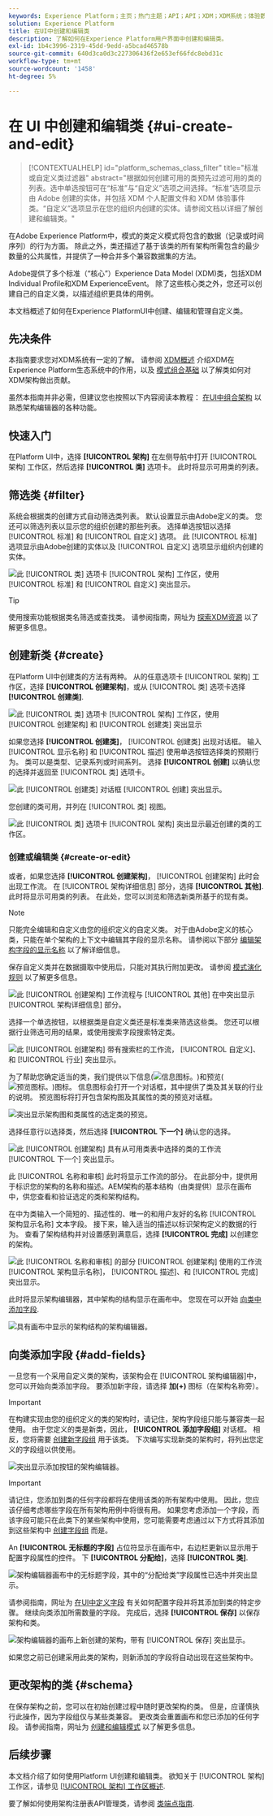 ```yaml
---
keywords: Experience Platform；主页；热门主题；API；API；XDM；XDM系统；体验数据模型；数据模型；ui；工作区；类；类；
solution: Experience Platform
title: 在UI中创建和编辑类
description: 了解如何在Experience Platform用户界面中创建和编辑类。
exl-id: 1b4c3996-2319-45dd-9edd-a5bcad46578b
source-git-commit: 640d3ca0d3c227306436f2e653ef66fdc8ebd31c
workflow-type: tm+mt
source-wordcount: '1458'
ht-degree: 5%

---
```


# 在 UI 中创建和编辑类 {#ui-create-and-edit}

>[!CONTEXTUALHELP]
>id="platform_schemas_class_filter"
>title="标准或自定义类过滤器"
>abstract="根据如何创建可用的类预先过滤可用的类的列表。选中单选按钮可在“标准”与“自定义”选项之间选择。“标准”选项显示由 Adobe 创建的实体，并包括 XDM 个人配置文件和 XDM 体验事件类。“自定义”选项显示在您的组织内创建的实体。请参阅文档以详细了解创建和编辑类。"

在Adobe Experience Platform中，模式的类定义模式将包含的数据（记录或时间序列）的行为方面。 除此之外，类还描述了基于该类的所有架构所需包含的最少数量的公共属性，并提供了一种合并多个兼容数据集的方法。

Adobe提供了多个标准（“核心”）Experience Data Model (XDM)类，包括XDM Individual Profile和XDM ExperienceEvent。 除了这些核心类之外，您还可以创建自己的自定义类，以描述组织更具体的用例。

本文档概述了如何在Experience PlatformUI中创建、编辑和管理自定义类。

## 先决条件

本指南要求您对XDM系统有一定的了解。 请参阅 [XDM概述](../../home.md) 介绍XDM在Experience Platform生态系统中的作用，以及 [模式组合基础](../../schema/composition.md) 以了解类如何对XDM架构做出贡献。

虽然本指南并非必需，但建议您也按照以下内容阅读本教程： [在UI中组合架构](../../tutorials/create-schema-ui.md) 以熟悉架构编辑器的各种功能。

## 快速入门

在Platform UI中，选择 **[!UICONTROL 架构]** 在左侧导航中打开 [!UICONTROL 架构] 工作区，然后选择 **[!UICONTROL 类]** 选项卡。 此时将显示可用类的列表。

## 筛选类 {#filter}

系统会根据类的创建方式自动筛选类列表。 默认设置显示由Adobe定义的类。 您还可以筛选列表以显示您的组织创建的那些列表。 选择单选按钮以选择 [!UICONTROL 标准] 和 [!UICONTROL 自定义] 选项。 此 [!UICONTROL 标准] 选项显示由Adobe创建的实体以及 [!UICONTROL 自定义] 选项显示组织内创建的实体。

![此 [!UICONTROL 类] 选项卡 [!UICONTROL 架构] 工作区，使用 [!UICONTROL 标准] 和 [!UICONTROL 自定义] 突出显示。](../../images/ui/resources/classes/standard-and-custom-classes.png)

>[!TIP]
>
>使用搜索功能根据类名筛选或查找类。 请参阅指南，网址为 [探索XDM资源](../explore.md) 以了解更多信息。

## 创建新类 {#create}

在Platform UI中创建类的方法有两种。 从的任意选项卡 [!UICONTROL 架构] 工作区，选择 **[!UICONTROL 创建架构]**，或从 [!UICONTROL 类] 选项卡选择 **[!UICONTROL 创建类]**.

![此 [!UICONTROL 类] 选项卡 [!UICONTROL 架构] 工作区，使用 [!UICONTROL 创建架构] 和 [!UICONTROL 创建类] 突出显示](../../images/ui/resources/classes/create-class-methods.png)

如果您选择 **[!UICONTROL 创建类]**， [!UICONTROL 创建类] 出现对话框。 输入 [!UICONTROL 显示名称] 和 [!UICONTROL 描述] 使用单选按钮选择类的预期行为。 类可以是类型、记录系列或时间系列。 选择 **[!UICONTROL 创建]** 以确认您的选择并返回至 [!UICONTROL 类] 选项卡。

![此 [!UICONTROL 创建类] 对话框 [!UICONTROL 创建] 突出显示。](../../images/ui/resources/classes/create-class-dialog.png)

您创建的类可用，并列在 [!UICONTROL 类] 视图。

![此 [!UICONTROL 类] 选项卡 [!UICONTROL 架构] 突出显示最近创建的类的工作区。](../../images/ui/resources/classes/new-class-listing.png)

### 创建或编辑类 {#create-or-edit}

或者，如果您选择 **[!UICONTROL 创建架构]**， [!UICONTROL 创建架构] 此时会出现工作流。 在 [!UICONTROL 架构详细信息] 部分，选择 **[!UICONTROL 其他]**. 此时将显示可用类的列表。 在此处，您可以浏览和筛选新类所基于的现有类。

>[!NOTE]
>
>只能完全编辑和自定义由您的组织定义的自定义类。 对于由Adobe定义的核心类，只能在单个架构的上下文中编辑其字段的显示名称。 请参阅以下部分 [编辑架构字段的显示名称](./schemas.md#display-names) 以了解详细信息。
>
>保存自定义类并在数据摄取中使用后，只能对其执行附加更改。 请参阅 [模式演化规则](../../schema/composition.md#evolution) 以了解更多信息。

![此 [!UICONTROL 创建架构] 工作流程与 [!UICONTROL 其他] 在中突出显示 [!UICONTROL 架构详细信息] 部分。](../../images/ui/resources/classes/other-schema-details.png)

选择一个单选按钮，以根据类是自定义类还是标准类来筛选这些类。 您还可以根据行业筛选可用的结果，或使用搜索字段搜索特定类。

![此 [!UICONTROL 创建架构] 带有搜索栏的工作流， [!UICONTROL 自定义]、和 [!UICONTROL 行业] 突出显示。](../../images/ui/resources/classes/filter-and-search.png)

为了帮助您确定适当的类，我们提供以下信息(![信息图标。](../../images/ui/resources/classes/info.png))和预览(![预览图标。](../../images/ui/resources/classes/preview.png))图标。 信息图标会打开一个对话框，其中提供了类及其关联的行业的说明。 预览图标将打开包含架构图及其属性的类的预览对话框。

![突出显示架构图和类属性的选定类的预览。](../../images/ui/resources/classes/class-preview.png)

选择任意行以选择类，然后选择 **[!UICONTROL 下一个]** 确认您的选择。

![此 [!UICONTROL 创建架构] 具有从可用类表中选择的类的工作流 [!UICONTROL 下一个] 突出显示。](../../images/ui/resources/classes/select-class.png)

此 [!UICONTROL 名称和审核] 此时将显示工作流的部分。 在此部分中，提供用于标识您的架构的名称和描述。&#x200B;AEM架构的基本结构（由类提供）显示在画布中，供您查看和验证选定的类和架构结构。

在中为类输入一个简短的、描述性的、唯一的和用户友好的名称 [!UICONTROL 架构显示名称] 文本字段。 接下来，输入适当的描述以标识架构定义的数据的行为。 查看了架构结构并对设置感到满意后，选择 **[!UICONTROL 完成]** 以创建您的架构。

![此 [!UICONTROL 名称和审核] 的部分 [!UICONTROL 创建架构] 使用的工作流 [!UICONTROL 架构显示名称]， [!UICONTROL 描述]、和 [!UICONTROL 完成] 突出显示。](../../images/ui/resources/classes/name-and-review-class.png)

此时将显示架构编辑器，其中架构的结构显示在画布中。 您现在可以开始 [向类中添加字段](#add-fields).

![具有画布中显示的架构结构的架构编辑器。](../../images/ui/resources/classes/edit.png)

## 向类添加字段 {#add-fields}

一旦您有一个采用自定义类的架构，该架构会在 [!UICONTROL 架构编辑器]中，您可以开始向类添加字段。 要添加新字段，请选择 **加(+)** 图标（在架构名称旁）。

>[!IMPORTANT]
>
>在构建实现由您的组织定义的类的架构时，请记住，架构字段组只能与兼容类一起使用。 由于您定义的类是新类，因此， **[!UICONTROL 添加字段组]** 对话框。 相反，您将需要 [创建新字段组](./field-groups.md#create) 用于该类。 下次编写实现新类的架构时，将列出您定义的字段组以供使用。

![突出显示添加按钮的架构编辑器。](../../images/ui/resources/classes/add-field.png)

>[!IMPORTANT]
>
>请记住，您添加到类的任何字段都将在使用该类的所有架构中使用。 因此，您应该仔细考虑哪些字段在所有架构用例中将很有用。 如果您考虑添加一个字段，而该字段可能只在此类下的某些架构中使用，您可能需要考虑通过以下方式将其添加到这些架构中 [创建字段组](./field-groups.md#create) 而是。

An **[!UICONTROL 无标题的字段]** 占位符显示在画布中，右边栏更新以显示用于配置字段属性的控件。 下 **[!UICONTROL 分配给]**，选择 **[!UICONTROL 类]**.

![架构编辑器画布中的无标题字段，其中的“分配给类”字段属性已选中并突出显示。](../../images/ui/resources/classes/assign-to-class.png)

请参阅指南，网址为 [在UI中定义字段](../fields/overview.md#define) 有关如何配置字段并将其添加到类的特定步骤。 继续向类添加所需数量的字段。 完成后，选择 **[!UICONTROL 保存]** 以保存架构和类。

![架构编辑器的画布上新创建的架构，带有 [!UICONTROL 保存] 突出显示。](../../images/ui/resources/classes/save.png)

如果您之前已创建采用此类的架构，则新添加的字段将自动出现在这些架构中。

## 更改架构的类 {#schema}

在保存架构之前，您可以在初始创建过程中随时更改架构的类。 但是，应谨慎执行此操作，因为字段组仅与某些类兼容。 更改类会重置画布和您已添加的任何字段。
请参阅指南，网址为 [创建和编辑模式](./schemas.md#change-class) 以了解更多信息。

## 后续步骤

本文档介绍了如何使用Platform UI创建和编辑类。 欲知关于 [!UICONTROL 架构] 工作区，请参见 [[!UICONTROL 架构] 工作区概述](../overview.md).

要了解如何使用架构注册表API管理类，请参阅 [类端点指南](../../api/classes.md).
